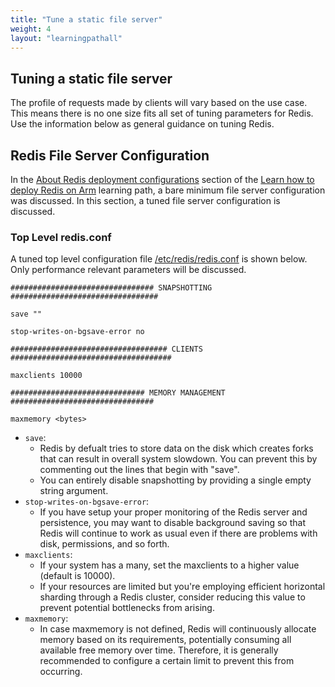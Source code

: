 ```yaml
---
title: "Tune a static file server"
weight: 4
layout: "learningpathall"
---
```


##  Tuning a static file server

The profile of requests made by clients will vary based on the use case. This means there is no one size fits all set of tuning parameters for Redis. Use the information below as general guidance on tuning Redis.

##  Redis File Server Configuration

In the [About Redis deployment configurations](https://learn.arm.com/learning-paths/servers-and-cloud-computing/redis/configurations/) section of the [Learn how to deploy Redis on Arm](https://learn.arm.com/learning-paths/servers-and-cloud-computing/redis/) learning path, a bare minimum file server configuration was discussed. In this section, a tuned file server configuration is discussed.

### Top Level redis.conf

A tuned top level configuration file [/etc/redis/redis.conf](https://raw.githubusercontent.com/redis/redis/7.0/redis.conf) is shown below. Only performance relevant parameters will be discussed.

```
################################ SNAPSHOTTING  #################################

save ""

stop-writes-on-bgsave-error no

################################### CLIENTS ####################################

maxclients 10000 

############################## MEMORY MANAGEMENT ################################

maxmemory <bytes>
```

* `save`:
  * Redis by defualt tries to store data on the disk which creates forks that can result in overall system slowdown. You can prevent this by commenting out the lines that begin with "save". 
  * You can entirely disable snapshotting by providing a single empty string argument.
* `stop-writes-on-bgsave-error`:
  *  If you have setup your proper monitoring of the Redis server and persistence, you may want to disable background saving so that Redis will continue to work as usual even if there are problems with disk, permissions, and so forth.
* `maxclients`:
  * If your system has a many, set the maxclients to a higher value (default is 10000). 
  * If your resources are limited but you're employing efficient horizontal sharding through a Redis cluster, consider reducing this value to prevent potential bottlenecks from arising.
* `maxmemory`:
  * In case maxmemory is not defined, Redis will continuously allocate memory based on its requirements, potentially consuming all available free memory over time. Therefore, it is generally recommended to configure a certain limit to prevent this from occurring.